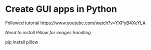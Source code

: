 # Create GUI apps in Python

Followed tutorial https://www.youtube.com/watch?v=YXPyB4XeYLA  

_Need to install Pillow for images handling_  

pip install pillow